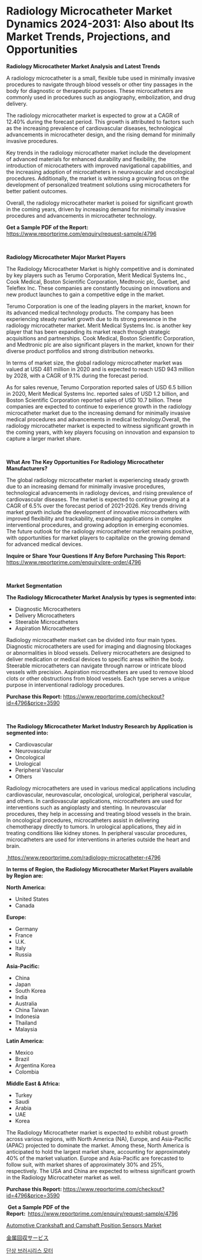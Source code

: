 <p><h1>Radiology Microcatheter Market Dynamics 2024-2031: Also about Its Market Trends, Projections, and Opportunities</h1></p><p><strong>Radiology Microcatheter Market Analysis and Latest Trends</strong></p>
<p><p>A radiology microcatheter is a small, flexible tube used in minimally invasive procedures to navigate through blood vessels or other tiny passages in the body for diagnostic or therapeutic purposes. These microcatheters are commonly used in procedures such as angiography, embolization, and drug delivery.</p><p>The radiology microcatheter market is expected to grow at a CAGR of 12.40% during the forecast period. This growth is attributed to factors such as the increasing prevalence of cardiovascular diseases, technological advancements in microcatheter design, and the rising demand for minimally invasive procedures.</p><p>Key trends in the radiology microcatheter market include the development of advanced materials for enhanced durability and flexibility, the introduction of microcatheters with improved navigational capabilities, and the increasing adoption of microcatheters in neurovascular and oncological procedures. Additionally, the market is witnessing a growing focus on the development of personalized treatment solutions using microcatheters for better patient outcomes.</p><p>Overall, the radiology microcatheter market is poised for significant growth in the coming years, driven by increasing demand for minimally invasive procedures and advancements in microcatheter technology.</p></p>
<p><strong>Get a Sample PDF of the Report:&nbsp;</strong> <a href="https://www.reportprime.com/enquiry/request-sample/4796">https://www.reportprime.com/enquiry/request-sample/4796</a></p>
<p>&nbsp;</p>
<p><strong>Radiology Microcatheter Major Market Players</strong></p>
<p><p>The Radiology Microcatheter Market is highly competitive and is dominated by key players such as Terumo Corporation, Merit Medical Systems Inc., Cook Medical, Boston Scientific Corporation, Medtronic plc, Guerbet, and Teleflex Inc. These companies are constantly focusing on innovations and new product launches to gain a competitive edge in the market.</p><p>Terumo Corporation is one of the leading players in the market, known for its advanced medical technology products. The company has been experiencing steady market growth due to its strong presence in the radiology microcatheter market. Merit Medical Systems Inc. is another key player that has been expanding its market reach through strategic acquisitions and partnerships. Cook Medical, Boston Scientific Corporation, and Medtronic plc are also significant players in the market, known for their diverse product portfolios and strong distribution networks.</p><p>In terms of market size, the global radiology microcatheter market was valued at USD 481 million in 2020 and is expected to reach USD 943 million by 2028, with a CAGR of 9.1% during the forecast period.</p><p>As for sales revenue, Terumo Corporation reported sales of USD 6.5 billion in 2020, Merit Medical Systems Inc. reported sales of USD 1.2 billion, and Boston Scientific Corporation reported sales of USD 10.7 billion. These companies are expected to continue to experience growth in the radiology microcatheter market due to the increasing demand for minimally invasive medical procedures and advancements in medical technology.Overall, the radiology microcatheter market is expected to witness significant growth in the coming years, with key players focusing on innovation and expansion to capture a larger market share.</p></p>
<p>&nbsp;</p>
<p><strong>What Are The Key Opportunities For Radiology Microcatheter Manufacturers?</strong></p>
<p><p>The global radiology microcatheter market is experiencing steady growth due to an increasing demand for minimally invasive procedures, technological advancements in radiology devices, and rising prevalence of cardiovascular diseases. The market is expected to continue growing at a CAGR of 6.5% over the forecast period of 2021-2026. Key trends driving market growth include the development of innovative microcatheters with improved flexibility and trackability, expanding applications in complex interventional procedures, and growing adoption in emerging economies. The future outlook for the radiology microcatheter market remains positive, with opportunities for market players to capitalize on the growing demand for advanced medical devices.</p></p>
<p><strong>Inquire or Share Your Questions If Any Before Purchasing This Report:</strong> <a href="https://www.reportprime.com/enquiry/pre-order/4796">https://www.reportprime.com/enquiry/pre-order/4796</a></p>
<p>&nbsp;</p>
<p><strong>Market Segmentation</strong></p>
<p><strong>The Radiology Microcatheter Market Analysis by types is segmented into:</strong></p>
<p><ul><li>Diagnostic Microcatheters</li><li>Delivery Microcatheters</li><li>Steerable Microcatheters</li><li>Aspiration Microcatheters</li></ul></p>
<p><p>Radiology microcatheter market can be divided into four main types. Diagnostic microcatheters are used for imaging and diagnosing blockages or abnormalities in blood vessels. Delivery microcatheters are designed to deliver medication or medical devices to specific areas within the body. Steerable microcatheters can navigate through narrow or intricate blood vessels with precision. Aspiration microcatheters are used to remove blood clots or other obstructions from blood vessels. Each type serves a unique purpose in interventional radiology procedures.</p></p>
<p><strong>Purchase this Report:&nbsp;</strong><a href="https://www.reportprime.com/checkout?id=4796&price=3590">https://www.reportprime.com/checkout?id=4796&price=3590</a></p>
<p>&nbsp;</p>
<p><strong>The Radiology Microcatheter Market Industry Research by Application is segmented into:</strong></p>
<p><ul><li>Cardiovascular</li><li>Neurovascular</li><li>Oncological</li><li>Urological</li><li>Peripheral Vascular</li><li>Others</li></ul></p>
<p><p>Radiology microcatheters are used in various medical applications including cardiovascular, neurovascular, oncological, urological, peripheral vascular, and others. In cardiovascular applications, microcatheters are used for interventions such as angioplasty and stenting. In neurovascular procedures, they help in accessing and treating blood vessels in the brain. In oncological procedures, microcatheters assist in delivering chemotherapy directly to tumors. In urological applications, they aid in treating conditions like kidney stones. In peripheral vascular procedures, microcatheters are used for interventions in arteries outside the heart and brain.</p></p>
<p><a href="https://www.reportprime.com/radiology-microcatheter-r4796">&nbsp;https://www.reportprime.com/radiology-microcatheter-r4796</a></p>
<p><strong>In terms of Region, the Radiology Microcatheter Market Players available by Region are:</strong></p>
<p>
    <p> <strong> North America: </strong>
        <ul>
            <li>United States</li>
            <li>Canada</li>
        </ul>
        </p> 
    <p> <strong> Europe: </strong>
        <ul>
            <li>Germany</li>
            <li>France</li>
            <li>U.K.</li>
            <li>Italy</li>
            <li>Russia</li>
        </ul>
        </p> 
    <p> <strong> Asia-Pacific: </strong>
        <ul>
            <li>China</li>
            <li>Japan</li>
            <li>South Korea</li>
            <li>India</li>
            <li>Australia</li>
            <li>China Taiwan</li>
            <li>Indonesia</li>
            <li>Thailand</li>
            <li>Malaysia</li>
        </ul>
        </p> 
    <p> <strong> Latin America: </strong>
        <ul>
            <li>Mexico</li>
            <li>Brazil</li>
            <li>Argentina Korea</li>
            <li>Colombia</li>
        </ul>
        </p> 
    <p> <strong> Middle East & Africa: </strong>
        <ul>
            <li>Turkey</li>
            <li>Saudi</li>
            <li>Arabia</li>
            <li>UAE</li>
            <li>Korea</li>
        </ul>
    </p>
    </p>
<p><p>The Radiology Microcatheter market is expected to exhibit robust growth across various regions, with North America (NA), Europe, and Asia-Pacific (APAC) projected to dominate the market. Among these, North America is anticipated to hold the largest market share, accounting for approximately 40% of the market valuation. Europe and Asia-Pacific are forecasted to follow suit, with market shares of approximately 30% and 25%, respectively. The USA and China are expected to witness significant growth in the Radiology Microcatheter market as well.</p></p>
<p><strong>Purchase this Report: </strong><a href="https://www.reportprime.com/checkout?id=4796&price=3590">https://www.reportprime.com/checkout?id=4796&price=3590</a></p>
<p>&nbsp;<strong>Get a Sample PDF of the Report:&nbsp;&nbsp;</strong><a href="https://www.reportprime.com/enquiry/request-sample/4796">https://www.reportprime.com/enquiry/request-sample/4796</a></p>
<p><strong></strong></p>
<p><p><a href="https://github.com/muhammadasraf467/Market-Research-Report-List-2/blob/main/automotive-crankshaft-and-camshaft-position-sensors-market.md">Automotive Crankshaft and Camshaft Position Sensors Market</a></p><p><a href="https://github.com/sghwr779811674/Market-Research-Report-List-4/blob/main/569708884043.md">金属回収サービス</a></p><p><a href="https://github.com/vdhdwjyp90142/Market-Research-Report-List-4/blob/main/2392899104257.md">단상 브러시리스 모터</a></p></p>